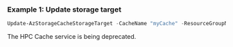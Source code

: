 ### Example 1: Update storage target
```powershell
Update-AzStorageCacheStorageTarget -CacheName "myCache" -ResourceGroupName "myResourceGroup" -Name "myTarget"
```

The HPC Cache service is being deprecated.

